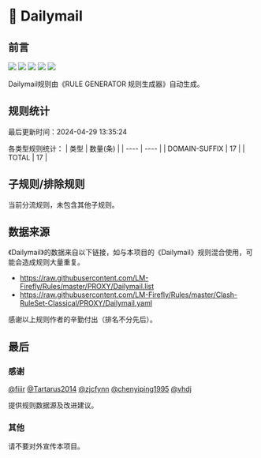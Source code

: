 # 🦙 Dailymail

## 前言

![](https://shields.io/badge/-移除重复规则-ff69b4) ![](https://shields.io/badge/-DOMAIN与DOMAIN--SUFFIX合并-green) ![](https://shields.io/badge/-DOMAIN--SUFFIX间合并-critical) ![](https://shields.io/badge/-DOMAIN--SUFFIX与DOMAIN--KEYWORD合并-blue) ![](https://shields.io/badge/-IP--CIDR(6)合并-blueviolet) 

Dailymail规则由《RULE GENERATOR 规则生成器》自动生成。

## 规则统计

最后更新时间：2024-04-29 13:35:24

各类型规则统计：
| 类型 | 数量(条)  | 
| ---- | ----  |
| DOMAIN-SUFFIX | 17  | 
| TOTAL | 17  | 


## 子规则/排除规则


当前分流规则，未包含其他子规则。

## 数据来源

《Dailymail》的数据来自以下链接，如与本项目的《Dailymail》规则混合使用，可能会造成规则大量重复。

- https://raw.githubusercontent.com/LM-Firefly/Rules/master/PROXY/Dailymail.list
- https://raw.githubusercontent.com/LM-Firefly/Rules/master/Clash-RuleSet-Classical/PROXY/Dailymail.yaml


感谢以上规则作者的辛勤付出（排名不分先后）。

## 最后

### 感谢

[@fiiir](https://github.com/fiiir) [@Tartarus2014](https://github.com/Tartarus2014) [@zjcfynn](https://github.com/zjcfynn) [@chenyiping1995](https://github.com/chenyiping1995) [@vhdj](https://github.com/vhdj)

提供规则数据源及改进建议。

### 其他

请不要对外宣传本项目。